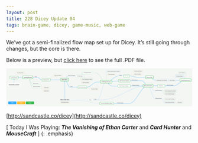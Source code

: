```yaml
---
layout: post
title: 228 Dicey Update 04
tags: brain-game, dicey, game-music, web-game
---
```

We’ve got a semi-finalized flow map set up for Dicey.  It’s still going through changes, but the core is there.

Below is a preview, but [click here](/downloads/dicey_ui_flow2.pdf "Dicey UI PDF") to see the full .PDF file.

![diceyUI](/img/games/228_Dicey_Update_04.png "Dicey Update 04")

[http://sandcastle.co/dicey](http://sandcastle.co/dicey)

[ Today I Was Playing: ***The Vanishing of Ethan Carter*** and ***Card Hunter*** and ***MouseCraft*** ]
{: .emphasis}

